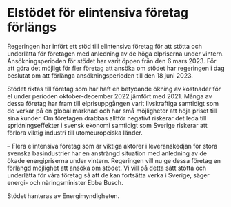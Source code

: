 # Elstödet för elintensiva företag förlängs

Regeringen har infört ett stöd till elintensiva företag för att stötta och underlätta för företagen med anledning av de höga elpriserna under vintern. Ansökningsperioden för stödet har varit öppen från den 6 mars 2023. För att göra det möjligt för fler företag att ansöka om stödet har regeringen i dag beslutat om att förlänga ansökningsperioden till den 18 juni 2023.

Stödet riktas till företag som har haft en betydande ökning av kostnader för el under perioden oktober-december 2022 jämfört med 2021. Många av dessa företag har fram till elprisuppgången varit livskraftiga samtidigt som de verkar på en global marknad och har små möjligheter att höja priset till sina kunder. Om företagen drabbas alltför negativt riskerar det leda till spridningseffekter i svensk ekonomi samtidigt som Sverige riskerar att förlora viktig industri till utomeuropeiska länder.

– Flera elintensiva företag som är viktiga aktörer i leveranskedjan för stora svenska basindustrier har en ansträngd situation med anledning av de ökade energipriserna under vintern. Regeringen vill nu ge dessa företag en förlängd möjlighet att ansöka om stödet. Vi vill på detta sätt stötta och underlätta för våra företag så att de kan fortsätta verka i Sverige, säger energi- och näringsminister Ebba Busch.

Stödet hanteras av Energimyndigheten.
